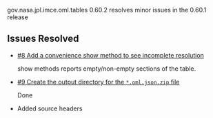 gov.nasa.jpl.imce.oml.tables 0.60.2 resolves minor issues in the 0.60.1 release

## Issues Resolved

- [#8 Add a convenience show method to see incomplete resolution](https://github.com/JPL-IMCE/gov.nasa.jpl.imce.oml.tables/issues/8)

    show methods reports empty/non-empty sections of the table.
    
- [#9 Create the output directory for the `*.oml.json.zip` file](https://github.com/JPL-IMCE/gov.nasa.jpl.imce.oml.tables/issues/9)

    Done
    
- Added source headers